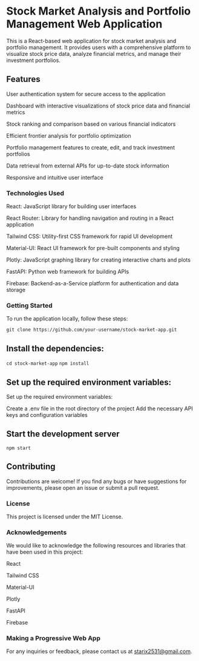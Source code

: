 # Stock Market Analysis and Portfolio Management Web Application

This is a React-based web application for stock market analysis and portfolio management. It provides users with a comprehensive platform to visualize stock price data, analyze financial metrics, and manage their investment portfolios.

## Features

User authentication system for secure access to the application

Dashboard with interactive visualizations of stock price data and financial metrics

Stock ranking and comparison based on various financial indicators

Efficient frontier analysis for portfolio optimization

Portfolio management features to create, edit, and track investment portfolios

Data retrieval from external APIs for up-to-date stock information

Responsive and intuitive user interface

### Technologies Used

React: JavaScript library for building user interfaces

React Router: Library for handling navigation and routing in a React application

Tailwind CSS: Utility-first CSS framework for rapid UI development

Material-UI: React UI framework for pre-built components and styling

Plotly: JavaScript graphing library for creating interactive charts and plots

FastAPI: Python web framework for building APIs

Firebase: Backend-as-a-Service platform for authentication and data storage

### Getting Started

To run the application locally, follow these steps:

`git clone https://github.com/your-username/stock-market-app.git`

## Install the dependencies:

`cd stock-market-app`
`npm install`

## Set up the required environment variables:

Set up the required environment variables:

Create a .env file in the root directory of the project
Add the necessary API keys and configuration variables

## Start the development server

`npm start`


## Contributing

Contributions are welcome! If you find any bugs or have suggestions for improvements, please open an issue or submit a pull request.

### License

This project is licensed under the MIT License.

### Acknowledgements

We would like to acknowledge the following resources and libraries that have been used in this project:

React

Tailwind CSS

Material-UI

Plotly

FastAPI

Firebase

### Making a Progressive Web App

For any inquiries or feedback, please contact us at starix2531@gmail.com.


